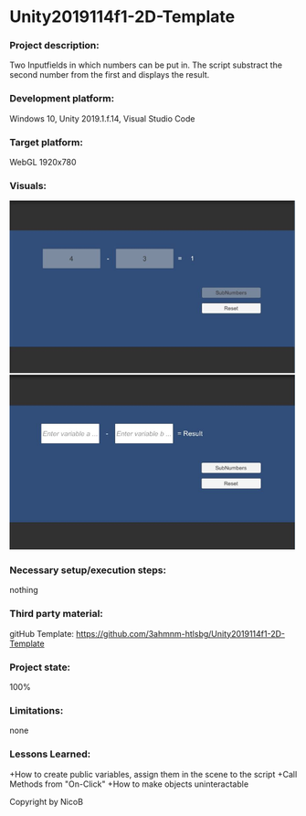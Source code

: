 # Unity2019114f1-2D-Template

### Project description: 
Two Inputfields in which numbers can be put in. The script substract the second number from the first and displays the result.

### Development platform: 
Windows 10, Unity 2019.1.f.14, Visual Studio Code

### Target platform: 
WebGL 1920x780

### Visuals: 
<div>
<img src = "Screenshots/running.JPG" width = "500">
<img src = "Screenshots/init.JPG" width = "500">
</div> 

### Necessary setup/execution steps: 
nothing

### Third party material: 
gitHub Template: https://github.com/3ahmnm-htlsbg/Unity2019114f1-2D-Template

### Project state: 
100%

### Limitations: 
none

### Lessons Learned: 
+How to create public variables, assign them in the scene to the script
+Call Methods from "On-Click"
+How to make objects uninteractable

Copyright by NicoB
